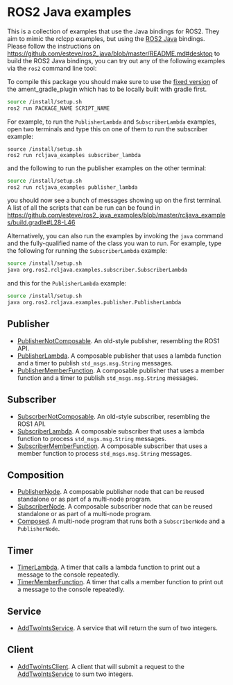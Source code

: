 # ROS2 Java examples

This is a collection of examples that use the Java bindings for ROS2. They aim to mimic the rclcpp examples, but using the [ROS2 Java](https://github.com/esteve/ros2_java) bindings. Please follow the instructions on https://github.com/esteve/ros2_java/blob/master/README.md#desktop to build the ROS2 Java bindings, you can try out any of the following examples via the `ros2` command line tool:


To compile this package you should make sure to use the [fixed version](https://github.com/EGAlberts/ament_gradle_plugin/tree/ivanpauno/gradle7.5-compatibility) of the ament_gradle_plugin which has to be locally built with gradle first. 

```bash
source /install/setup.sh
ros2 run PACKAGE_NAME SCRIPT_NAME
```

For example, to run the `PublisherLambda` and `SubscriberLambda` examples, open two terminals and type this on one of them to run the subscriber example:

```nash
source /install/setup.sh
ros2 run rcljava_examples subscriber_lambda
```

and the following to run the publisher examples on the other terminal:

```bash
source /install/setup.sh
ros2 run rcljava_examples publisher_lambda
```

you should now see a bunch of messages showing up on the first terminal. A list of all the scripts that can be run can be found in https://github.com/esteve/ros2_java_examples/blob/master/rcljava_examples/build.gradle#L28-L46

Alternatively, you can also run the examples by invoking the `java` command and the fully-qualified name of the class you wan to run. For example, type the following for running the `SubscriberLambda` example:

```sh
source /install/setup.sh
java org.ros2.rcljava.examples.subscriber.SubscriberLambda
```

and this for the `PublisherLambda` example:

```sh
source /install/setup.sh
java org.ros2.rcljava.examples.publisher.PublisherLambda
```

## Publisher

- [PublisherNotComposable](rcljava_examples/src/main/java/org/ros2/rcljava/examples/publisher/PublisherNotComposable.java). An old-style publisher, resembling the ROS1 API.
- [PublisherLambda](rcljava_examples/src/main/java/org/ros2/rcljava/examples/publisher/PublisherLambda.java). A composable publisher that uses a lambda function and a timer to publish `std_msgs.msg.String` messages.
- [PublisherMemberFunction](rcljava_examples/src/main/java/org/ros2/rcljava/examples/publisher/PublisherMemberFunction.java). A composable publisher that uses a member function and a timer to publish `std_msgs.msg.String` messages.

## Subscriber

- [SubscrberNotComposable](rcljava_examples/src/main/java/org/ros2/rcljava/examples/subscriber/SubscriberNotComposable.java). An old-style subscriber, resembling the ROS1 API.
- [SubscriberLambda](rcljava_examples/src/main/java/org/ros2/rcljava/examples/subscriber/SubscriberLambda.java). A composable subscriber that uses a lambda function to process `std_msgs.msg.String` messages.
- [SubscriberMemberFunction](rcljava_examples/src/main/java/org/ros2/rcljava/examples/subscriber/SubscriberMemberFunction.java). A composable subscriber that uses a member function to process `std_msgs.msg.String` messages.

## Composition

- [PublisherNode](rcljava_examples/src/main/java/org/ros2/rcljava/examples/composition/PublisherNode.java). A composable publisher node that can be reused standalone or as part of a multi-node program.
- [SubscriberNode](rcljava_examples/src/main/java/org/ros2/rcljava/examples/composition/SubscriberNode.java). A composable subscriber node that can be reused standalone or as part of a multi-node program.
- [Composed](rcljava_examples/src/main/java/org/ros2/rcljava/examples/composition/Composed.java). A multi-node program that runs both a `SubscriberNode` and a `PublisherNode`.

## Timer

- [TimerLambda](rcljava_examples/src/main/java/org/ros2/rcljava/examples/timer/TimerLambda.java). A timer that calls a lambda function to print out a message to the console repeatedly.
- [TimerMemberFunction](rcljava_examples/src/main/java/org/ros2/rcljava/examples/timer/TimerMemberFunction.java). A timer that calls a member function to print out a message to the console repeatedly.

## Service

- [AddTwoIntsService](rcljava_examples/src/main/java/org/ros2/rcljava/examples/service/AddTwoIntsService.java). A service that will return the sum of two integers.

## Client

- [AddTwoIntsClient](rcljava_examples/src/main/java/org/ros2/rcljava/examples/client/AddTwoIntsClient.java). A client that will submit a request to the [AddTwoIntsService](rcljava_examples/src/main/java/org/ros2/rcljava/examples/service/AddTwoIntsService.java) to sum two integers.
